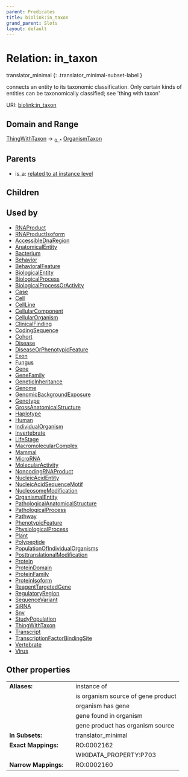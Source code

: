 ```yaml
---
parent: Predicates
title: biolink:in_taxon
grand_parent: Slots
layout: default
---
```


# Relation: in_taxon

translator_minimal
{: .translator_minimal-subset-label }


connects an entity to its taxonomic classification. Only certain kinds of entities can be taxonomically classified; see 'thing with taxon'

URI: [biolink:in_taxon](https://w3id.org/biolink/in_taxon)

## Domain and Range

[ThingWithTaxon](ThingWithTaxon.md) ->  <sub>0..\*</sub> [OrganismTaxon](OrganismTaxon.md)

## Parents

 *  is_a: [related to at instance level](related_to_at_instance_level.md)

## Children


## Used by

 * [RNAProduct](RNAProduct.md)
 * [RNAProductIsoform](RNAProductIsoform.md)
 * [AccessibleDnaRegion](AccessibleDnaRegion.md)
 * [AnatomicalEntity](AnatomicalEntity.md)
 * [Bacterium](Bacterium.md)
 * [Behavior](Behavior.md)
 * [BehavioralFeature](BehavioralFeature.md)
 * [BiologicalEntity](BiologicalEntity.md)
 * [BiologicalProcess](BiologicalProcess.md)
 * [BiologicalProcessOrActivity](BiologicalProcessOrActivity.md)
 * [Case](Case.md)
 * [Cell](Cell.md)
 * [CellLine](CellLine.md)
 * [CellularComponent](CellularComponent.md)
 * [CellularOrganism](CellularOrganism.md)
 * [ClinicalFinding](ClinicalFinding.md)
 * [CodingSequence](CodingSequence.md)
 * [Cohort](Cohort.md)
 * [Disease](Disease.md)
 * [DiseaseOrPhenotypicFeature](DiseaseOrPhenotypicFeature.md)
 * [Exon](Exon.md)
 * [Fungus](Fungus.md)
 * [Gene](Gene.md)
 * [GeneFamily](GeneFamily.md)
 * [GeneticInheritance](GeneticInheritance.md)
 * [Genome](Genome.md)
 * [GenomicBackgroundExposure](GenomicBackgroundExposure.md)
 * [Genotype](Genotype.md)
 * [GrossAnatomicalStructure](GrossAnatomicalStructure.md)
 * [Haplotype](Haplotype.md)
 * [Human](Human.md)
 * [IndividualOrganism](IndividualOrganism.md)
 * [Invertebrate](Invertebrate.md)
 * [LifeStage](LifeStage.md)
 * [MacromolecularComplex](MacromolecularComplex.md)
 * [Mammal](Mammal.md)
 * [MicroRNA](MicroRNA.md)
 * [MolecularActivity](MolecularActivity.md)
 * [NoncodingRNAProduct](NoncodingRNAProduct.md)
 * [NucleicAcidEntity](NucleicAcidEntity.md)
 * [NucleicAcidSequenceMotif](NucleicAcidSequenceMotif.md)
 * [NucleosomeModification](NucleosomeModification.md)
 * [OrganismalEntity](OrganismalEntity.md)
 * [PathologicalAnatomicalStructure](PathologicalAnatomicalStructure.md)
 * [PathologicalProcess](PathologicalProcess.md)
 * [Pathway](Pathway.md)
 * [PhenotypicFeature](PhenotypicFeature.md)
 * [PhysiologicalProcess](PhysiologicalProcess.md)
 * [Plant](Plant.md)
 * [Polypeptide](Polypeptide.md)
 * [PopulationOfIndividualOrganisms](PopulationOfIndividualOrganisms.md)
 * [PosttranslationalModification](PosttranslationalModification.md)
 * [Protein](Protein.md)
 * [ProteinDomain](ProteinDomain.md)
 * [ProteinFamily](ProteinFamily.md)
 * [ProteinIsoform](ProteinIsoform.md)
 * [ReagentTargetedGene](ReagentTargetedGene.md)
 * [RegulatoryRegion](RegulatoryRegion.md)
 * [SequenceVariant](SequenceVariant.md)
 * [SiRNA](SiRNA.md)
 * [Snv](Snv.md)
 * [StudyPopulation](StudyPopulation.md)
 * [ThingWithTaxon](ThingWithTaxon.md)
 * [Transcript](Transcript.md)
 * [TranscriptionFactorBindingSite](TranscriptionFactorBindingSite.md)
 * [Vertebrate](Vertebrate.md)
 * [Virus](Virus.md)

## Other properties

|  |  |  |
| --- | --- | --- |
| **Aliases:** | | instance of |
|  | | is organism source of gene product |
|  | | organism has gene |
|  | | gene found in organism |
|  | | gene product has organism source |
| **In Subsets:** | | translator_minimal |
| **Exact Mappings:** | | RO:0002162 |
|  | | WIKIDATA_PROPERTY:P703 |
| **Narrow Mappings:** | | RO:0002160 |


